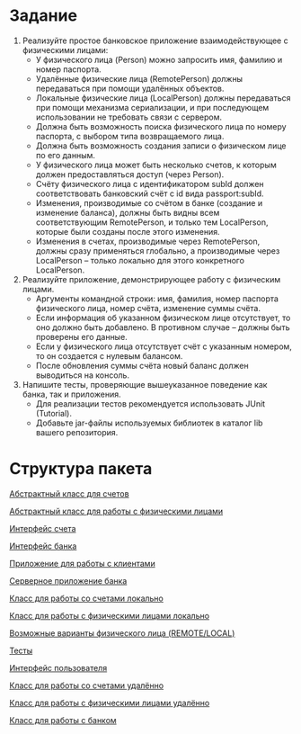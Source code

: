 # Задание

1. Реализуйте простое банковское приложение взаимодействующее с физическими лицами:
   * У физического лица (Person) можно запросить имя, фамилию и номер паспорта.
   * Удалённые физические лица (RemotePerson) должны передаваться при помощи удалённых объектов.
   * Локальные физические лица (LocalPerson) должны передаваться при помощи механизма сериализации, и при последующем использовании не требовать связи с сервером.
   * Должна быть возможность поиска физического лица по номеру паспорта, с выбором типа возвращаемого лица.
   * Должна быть возможность создания записи о физическом лице по его данным.
   * У физического лица может быть несколько счетов, к которым должен предоставляться доступ (через Person).
   * Счёту физического лица с идентификатором subId должен соответствовать банковский счёт с id вида passport:subId.
   * Изменения, производимые со счётом в банке (создание и изменение баланса), должны быть видны всем соответствующим RemotePerson, и только тем LocalPerson, которые были созданы после этого изменения.
   * Изменения в счетах, производимые через RemotePerson, должны сразу применяться глобально, а производимые через LocalPerson – только локально для этого конкретного LocalPerson.
2. Реализуйте приложение, демонстрирующее работу с физическим лицами.
   * Аргументы командной строки: имя, фамилия, номер паспорта физического лица, номер счёта, изменение суммы счёта.
   * Если информация об указанном физическом лице отсутствует, то оно должно быть добавлено. В противном случае – должны быть проверены его данные.
   * Если у физического лица отсутствует счёт с указанным номером, то он создается с нулевым балансом.
   * После обновления суммы счёта новый баланс должен выводиться на консоль.
3. Напишите тесты, проверяющие вышеуказанное поведение как банка, так и приложения.
   * Для реализации тестов рекомендуется использовать JUnit (Tutorial).
   * Добавьте jar-файлы используемых библиотек в каталог lib вашего репозитория.

# Структура пакета

[Абстрактный класс для счетов](./AbstractAccount.java)

[Абстрактный класс для работы с физическими лицами](./AbstractPerson.java)

[Интерфейс счета](./Account.java)

[Интерфейс банка](./Bank.java)

[Приложение для работы с клиентами](./BankClient.java)

[Серверное приложение банка](./BankServer.java)

[Класс для работы со счетами локально](./LocalAccount.java)

[Класс для работы с физическими лицами локально](./LocalPerson.java)

[Возможные варианты физического лица (REMOTE/LOCAL)](./Mode.java)

[Тесты](./MyBankTests.java)

[Интерфейс пользователя](./Person.java)

[Класс для работы со счетами удалённо](./RemoteAccount.java)

[Класс для работы с физическими лицами удалённо](./RemotePerson.java)

[Класс для работы с банком](./RemoteBank.java)
